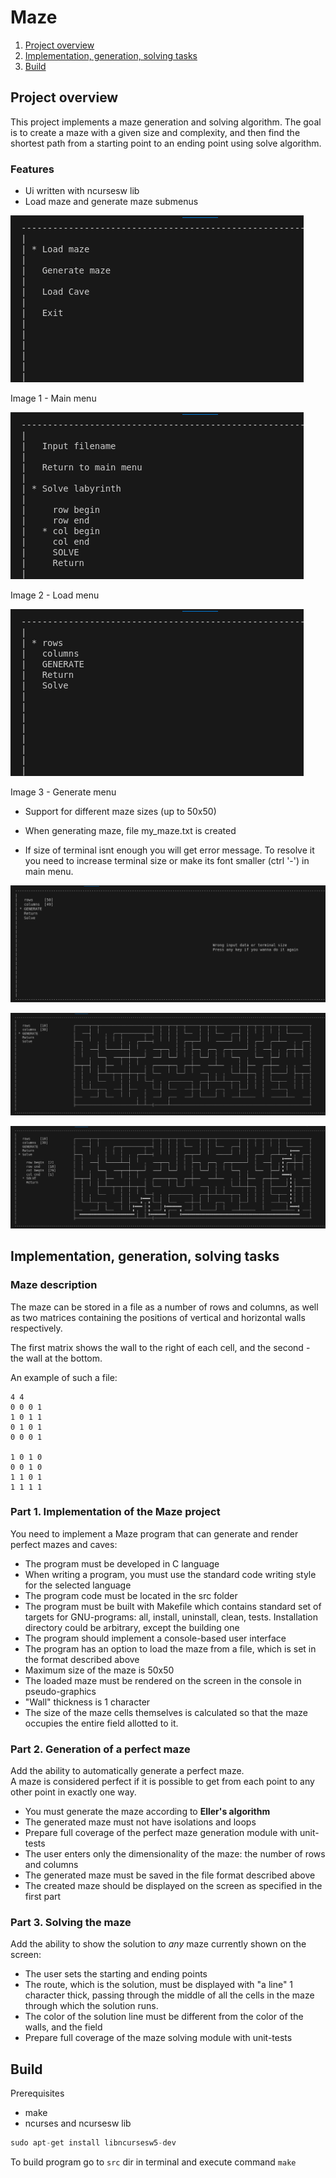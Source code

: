 # Maze

1. [Project overview](#project-overview)
2. [Implementation, generation, solving tasks](#implementation-generation-solving-tasks)
3. [Build](#build)



## Project overview

This project implements a maze generation and solving algorithm. The goal is to create a maze with a given size and complexity, and then find the shortest path from a starting point to an ending point using solve algorithm.

### Features
- Ui written with ncursesw lib
- Load maze and generate maze submenus

![Maze](images/image_1_mainmenu.png)

Image 1 - Main menu

![Maze](images/image_2_loadmenu.png)

Image 2 - Load menu

![Maze](images/image_3_generatemaze.png)

Image 3 - Generate menu

- Support for different maze sizes (up to 50x50)

- When generating maze, file my_maze.txt is created
- If size of terminal isnt enough you will get error message. To resolve it you need to increase terminal size or make its font smaller (ctrl '-') in main menu.

![Maze](images/image_4_error_small_terminal.png)

![Maze](images/image_5_draw_maze.png)

![Maze](images/image_6_solve_maze.png)

## Implementation, generation, solving tasks

### Maze description

The maze can be stored in a file as a number of rows and columns, as well as two matrices containing the positions of vertical and horizontal walls respectively.

The first matrix shows the wall to the right of each cell, and the second - the wall at the bottom.

An example of such a file:
```
4 4
0 0 0 1
1 0 1 1
0 1 0 1
0 0 0 1

1 0 1 0
0 0 1 0
1 1 0 1
1 1 1 1
```




### Part 1. Implementation of the Maze project

You need to implement a Maze program that can generate and render perfect mazes and caves:
- The program must be developed in C language
- When writing a program, you must use the standard code writing style for the selected language
- The program code must be located in the src folder
- The program must be built with Makefile which contains standard set of targets for GNU-programs: all, install, uninstall, clean, tests. Installation directory could be arbitrary, except the building one
- The program should implement a console-based user interface
- The program has an option to load the maze from a file, which is set in the format described above
- Maximum size of the maze is 50x50
- The loaded maze must be rendered on the screen in the console in pseudo-graphics
- "Wall" thickness is 1 character
- The size of the maze cells themselves is calculated so that the maze occupies the entire field allotted to it.

### Part 2. Generation of a perfect maze

Add the ability to automatically generate a perfect maze. \
A maze is considered perfect if it is possible to get from each point to any other point in exactly one way.
- You must generate the maze according to **Eller's algorithm**
- The generated maze must not have isolations and loops
- Prepare full coverage of the perfect maze generation module with unit-tests
- The user enters only the dimensionality of the maze: the number of rows and columns
- The generated maze must be saved in the file format described above
- The created maze should be displayed on the screen as specified in the first part

### Part 3. Solving the maze

Add the ability to show the solution to _any_ maze currently shown on the screen:
- The user sets the starting and ending points
- The route, which is the solution, must be displayed with "a line" 1 character thick, passing through the middle of all the cells in the maze through which the solution runs.
- The color of the solution line must be different from the color of the walls, and the field
- Prepare full coverage of the maze solving module with unit-tests


## Build

Prerequisites

- make
- ncurses and ncursesw lib 
```c++ 
sudo apt-get install libncursesw5-dev
```


To build program go to `src` dir in terminal and execute command `make` 